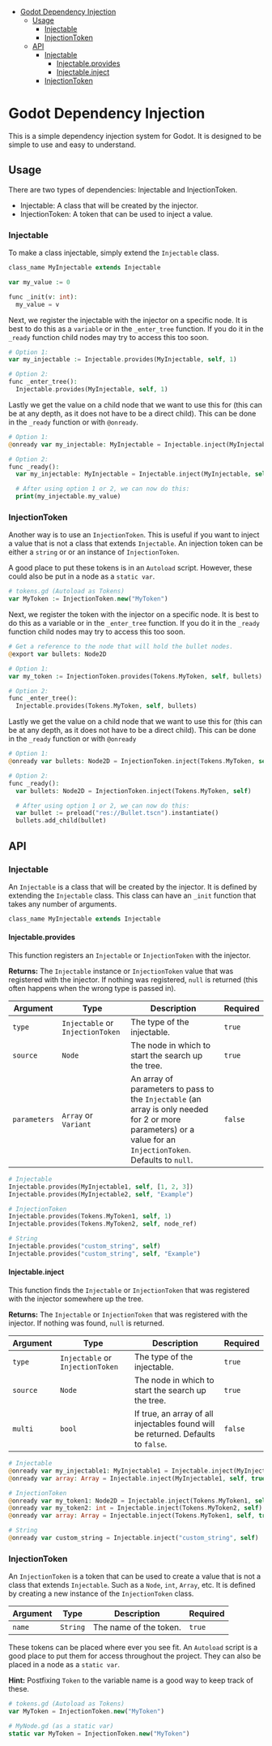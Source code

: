 - [Godot Dependency Injection](#godot-dependency-injection)
  - [Usage](#usage)
    - [Injectable](#injectable)
    - [InjectionToken](#injectiontoken)
  - [API](#api)
    - [Injectable](#injectable-1)
      - [Injectable.provides](#injectableprovides)
      - [Injectable.inject](#injectableinject)
    - [InjectionToken](#injectiontoken-1)

# Godot Dependency Injection

This is a simple dependency injection system for Godot. It is designed to be simple to use and easy to understand.

## Usage

There are two types of dependencies: Injectable and InjectionToken.
* Injectable: A class that will be created by the injector.
* InjectionToken: A token that can be used to inject a value.

### Injectable

To make a class injectable, simply extend the `Injectable` class.

```php
class_name MyInjectable extends Injectable

var my_value := 0

func _init(v: int):
  my_value = v
```

Next, we register the injectable with the injector on a specific node. It is best to do this as a `variable` or in the `_enter_tree` function. If you do it in the `_ready` function child nodes may try to access this too soon.

```php
# Option 1:
var my_injectable := Injectable.provides(MyInjectable, self, 1)

# Option 2:
func _enter_tree():
  Injectable.provides(MyInjectable, self, 1)
```

Lastly we get the value on a child node that we want to use this for (this can be at any depth, as it does not have to be a direct child). This can be done in the `_ready` function or with `@onready`.

```php
# Option 1:
@onready var my_injectable: MyInjectable = Injectable.inject(MyInjectable, self)

# Option 2:
func _ready():
  var my_injectable: MyInjectable = Injectable.inject(MyInjectable, self)

  # After using option 1 or 2, we can now do this:
  print(my_injectable.my_value)
```

### InjectionToken

Another way is to use an `InjectionToken`. This is useful if you want to inject a value that is not a class that extends `Injectable`. An injection token can be either a `string` or or an instance of `InjectionToken`.

A good place to put these tokens is in an `Autoload` script. However, these could also be put in a node as a `static var`.

```php
# tokens.gd (Autoload as Tokens)
var MyToken := InjectionToken.new("MyToken")
```

Next, we register the token with the injector on a specific node. It is best to do this as a variable or in the `_enter_tree` function. If you do it in the `_ready` function child nodes may try to access this too soon.

```php
# Get a reference to the node that will hold the bullet nodes.
@export var bullets: Node2D

# Option 1:
var my_token := InjectionToken.provides(Tokens.MyToken, self, bullets)

# Option 2:
func _enter_tree():
  Injectable.provides(Tokens.MyToken, self, bullets)
```

Lastly we get the value on a child node that we want to use this for (this can be at any depth, as it does not have to be a direct child). This can be done in the `_ready` function or with `@onready`

```php
# Option 1:
@onready var bullets: Node2D = InjectionToken.inject(Tokens.MyToken, self)

# Option 2:
func _ready():
  var bullets: Node2D = InjectionToken.inject(Tokens.MyToken, self)

  # After using option 1 or 2, we can now do this:
  var bullet := preload("res://Bullet.tscn").instantiate()
  bullets.add_child(bullet)
```

## API

### Injectable

An `Injectable` is a class that will be created by the injector. It is defined by extending the `Injectable` class. This class can have an `_init` function that takes any number of arguments.

```php
class_name MyInjectable extends Injectable
```

#### Injectable.provides

This function registers an `Injectable` or `InjectionToken` with the injector.

**Returns:** The `Injectable` instance or `InjectionToken` value that was registered with the injector. If nothing was registered, `null` is returned (this often happens when the wrong type is passed in).

| Argument | Type | Description | Required |
| --- | --- | --- | --- |
| `type` | `Injectable` or `InjectionToken` | The type of the injectable. | `true` |
| `source` | `Node` | The node in which to start the search up the tree. | `true` |
| `parameters` | `Array` or `Variant` | An array of parameters to pass to the `Injectable` (an array is only needed for 2 or more parameters) or a value for an `InjectionToken`. Defaults to `null`. | `false` |

```php
# Injectable
Injectable.provides(MyInjectable1, self, [1, 2, 3])
Injectable.provides(MyInjectable2, self, "Example")

# InjectionToken
Injectable.provides(Tokens.MyToken1, self, 1)
Injectable.provides(Tokens.MyToken2, self, node_ref)

# String
Injectable.provides("custom_string", self)
Injectable.provides("custom_string", self, "Example")
```

#### Injectable.inject

This function finds the `Injectable` or `InjectionToken` that was registered with the injector somewhere up the tree.

**Returns:** The `Injectable` or `InjectionToken` that was registered with the injector. If nothing was found, `null` is returned.

| Argument | Type | Description | Required |
| --- | --- | --- | --- |
| `type` | `Injectable` or `InjectionToken` | The type of the injectable. | `true` |
| `source` | `Node` | The node in which to start the search up the tree. | `true` |
| `multi` | `bool` | If true, an array of all injectables found will be returned. Defaults to `false`. | `false` |

```php
# Injectable
@onready var my_injectable1: MyInjectable1 = Injectable.inject(MyInjectable1, self)
@onready var array: Array = Injectable.inject(MyInjectable1, self, true)

# InjectionToken
@onready var my_token1: Node2D = Injectable.inject(Tokens.MyToken1, self)
@onready var my_token2: int = Injectable.inject(Tokens.MyToken2, self)
@onready var array: Array = Injectable.inject(Tokens.MyToken1, self, true)

# String
@onready var custom_string = Injectable.inject("custom_string", self)
```

### InjectionToken

An `InjectionToken` is a token that can be used to create a value that is not a class that extends `Injectable`. Such as a `Node`, `int`, `Array`, etc. It is defined by creating a new instance of the `InjectionToken` class.

| Argument | Type | Description | Required |
| --- | --- | --- | --- |
| `name` | `String` | The name of the token. | `true` |

These tokens can be placed where ever you see fit. An `Autoload` script is a good place to put them for access throughout the project. They can also be placed in a node as a `static var`.

**Hint:** Postfixing `Token` to the variable name is a good way to keep track of these.

```php
# tokens.gd (Autoload as Tokens)
var MyToken = InjectionToken.new("MyToken")

# MyNode.gd (as a static var)
static var MyToken = InjectionToken.new("MyToken")
```